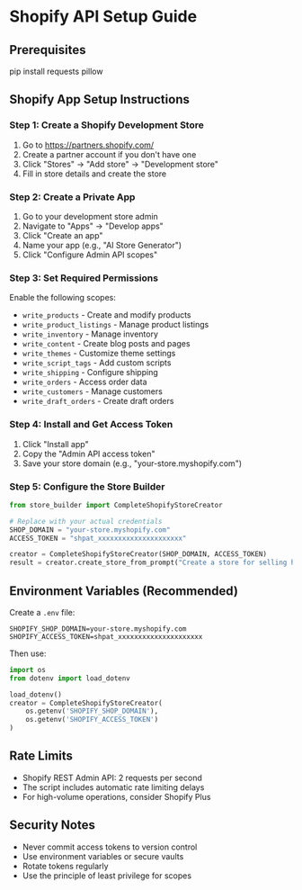 # Shopify API Setup Guide

## Prerequisites
pip install requests pillow

## Shopify App Setup Instructions

### Step 1: Create a Shopify Development Store
1. Go to https://partners.shopify.com/
2. Create a partner account if you don't have one
3. Click "Stores" → "Add store" → "Development store"
4. Fill in store details and create the store

### Step 2: Create a Private App
1. Go to your development store admin
2. Navigate to "Apps" → "Develop apps"
3. Click "Create an app"
4. Name your app (e.g., "AI Store Generator")
5. Click "Configure Admin API scopes"

### Step 3: Set Required Permissions
Enable the following scopes:
- `write_products` - Create and modify products
- `write_product_listings` - Manage product listings
- `write_inventory` - Manage inventory
- `write_content` - Create blog posts and pages
- `write_themes` - Customize theme settings
- `write_script_tags` - Add custom scripts
- `write_shipping` - Configure shipping
- `write_orders` - Access order data
- `write_customers` - Manage customers
- `write_draft_orders` - Create draft orders

### Step 4: Install and Get Access Token
1. Click "Install app"
2. Copy the "Admin API access token"
3. Save your store domain (e.g., "your-store.myshopify.com")

### Step 5: Configure the Store Builder
```python
from store_builder import CompleteShopifyStoreCreator

# Replace with your actual credentials
SHOP_DOMAIN = "your-store.myshopify.com"
ACCESS_TOKEN = "shpat_xxxxxxxxxxxxxxxxxxxxx"

creator = CompleteShopifyStoreCreator(SHOP_DOMAIN, ACCESS_TOKEN)
result = creator.create_store_from_prompt("Create a store for selling handmade candles")
```

## Environment Variables (Recommended)
Create a `.env` file:
```
SHOPIFY_SHOP_DOMAIN=your-store.myshopify.com
SHOPIFY_ACCESS_TOKEN=shpat_xxxxxxxxxxxxxxxxxxxxx
```

Then use:
```python
import os
from dotenv import load_dotenv

load_dotenv()
creator = CompleteShopifyStoreCreator(
    os.getenv('SHOPIFY_SHOP_DOMAIN'),
    os.getenv('SHOPIFY_ACCESS_TOKEN')
)
```

## Rate Limits
- Shopify REST Admin API: 2 requests per second
- The script includes automatic rate limiting delays
- For high-volume operations, consider Shopify Plus

## Security Notes
- Never commit access tokens to version control
- Use environment variables or secure vaults
- Rotate tokens regularly
- Use the principle of least privilege for scopes
